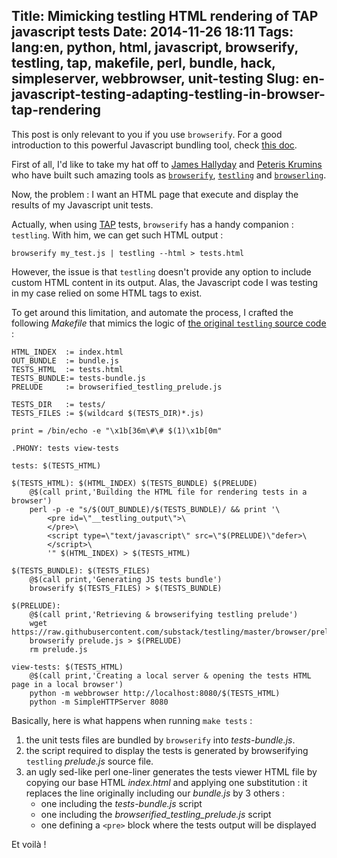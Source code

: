 Title: Mimicking testling HTML rendering of TAP javascript tests
Date: 2014-11-26 18:11
Tags: lang:en, python, html, javascript, browserify, testling, tap, makefile, perl, bundle, hack, simpleserver, webbrowser, unit-testing
Slug: en-javascript-testing-adapting-testling-in-browser-tap-rendering
---
This post is only relevant to you if you use `browserify`. For a good introduction to this powerful Javascript bundling tool, check [this doc](//github.com/substack/browserify-handbook).

First of all, I'd like to take my hat off to [James Hallyday](http://substack.net/code) and [Peteris Krumins](http://www.catonmat.net/blog/top-10-browserling-inventions/) who have built such amazing tools as [`browserify`](http://browserify.org), [`testling`](//www.testling.com) and [`browserling`](//www.browserling.com/).

Now, the problem : I want an HTML page that execute and display the results of my Javascript unit tests.

Actually, when using [TAP](//en.wikipedia.org/wiki/Test_Anything_Protocol) tests, `browserify` has a handy companion : `testling`. With him, we can get such HTML output :
```
browserify my_test.js | testling --html > tests.html
```

However, the issue is that `testling` doesn't provide any option to include custom HTML content in its output. Alas, the Javascript code I was testing in my case relied on some HTML tags to exist.

To get around this limitation, and automate the process, I crafted the following _Makefile_ that mimics the logic of [the original `testling` source code](//github.com/substack/testling/blob/master/bin/cmd.js#L307) :

```
HTML_INDEX  := index.html
OUT_BUNDLE  := bundle.js
TESTS_HTML  := tests.html
TESTS_BUNDLE:= tests-bundle.js
PRELUDE     := browserified_testling_prelude.js

TESTS_DIR   := tests/
TESTS_FILES := $(wildcard $(TESTS_DIR)*.js)

print = /bin/echo -e "\x1b[36m\#\# $(1)\x1b[0m"

.PHONY: tests view-tests

tests: $(TESTS_HTML)

$(TESTS_HTML): $(HTML_INDEX) $(TESTS_BUNDLE) $(PRELUDE)
	@$(call print,'Building the HTML file for rendering tests in a browser')
	perl -p -e "s/$(OUT_BUNDLE)/$(TESTS_BUNDLE)/ && print '\
		<pre id=\"__testling_output\">\
        </pre>\
		<script type=\"text/javascript\" src=\"$(PRELUDE)\"defer>\
        </script>\
		'" $(HTML_INDEX) > $(TESTS_HTML)

$(TESTS_BUNDLE): $(TESTS_FILES)
	@$(call print,'Generating JS tests bundle')
	browserify $(TESTS_FILES) > $(TESTS_BUNDLE)

$(PRELUDE):
	@$(call print,'Retrieving & browserifying testling prelude')
	wget https://raw.githubusercontent.com/substack/testling/master/browser/prelude.js
	browserify prelude.js > $(PRELUDE)
	rm prelude.js
    
view-tests: $(TESTS_HTML)
	@$(call print,'Creating a local server & opening the tests HTML page in a local browser')
	python -m webbrowser http://localhost:8080/$(TESTS_HTML)
	python -m SimpleHTTPServer 8080
```

Basically, here is what happens when running `make tests` :

1. the unit tests files are bundled by `browserify` into _tests-bundle.js_.
2. the script required to display the tests is generated by browserifying `testling` _prelude.js_ source file.
3. an ugly sed-like perl one-liner generates the tests viewer HTML file by copying our base HTML _index.html_ and applying one substitution : it replaces the line originally including our _bundle.js_ by 3 others :
    - one including the _tests-bundle.js_ script
    - one including the _browserified\_testling\_prelude.js_ script
    - one defining a `<pre>` block where the tests output will be displayed
    
Et voilà !
